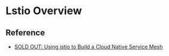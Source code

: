 # Lstio Overview

## Reference

- [SOLD OUT: Using istio to Build a Cloud Native Service Mesh](https://gotober.com/2018/workshops/130)